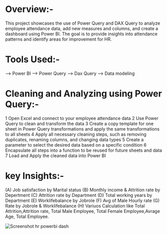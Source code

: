 # Overview:-

This project showcases the use of Power Query and DAX Query to analyze employee attendance data, add new measures and columns, and create a dashboard using Power BI. The goal is to provide insights into attendance patterns and identify areas for improvement for HR.

# Tools Used:-

--> Power BI
--> Power Query
--> Dax Query
--> Data modeling

# Cleaning and Analyzing using Power Query:-

1 Open Excel and connect to your employee attendance data
2 Use Power Query to clean and transform the data
3 Create a copy template for one sheet in Power Query transformations and apply the same transformations to all sheets
4 Apply all necessary cleaning steps, such as removing duplicates, renaming columns, and changing data types
5 Create a parameter to select the desired data based on a specific condition
6 Encapsulate all steps into a function to be reused for future sheets and data
7 Load and Apply the cleaned data into Power BI

# key Insights:-

(A) Job satisfaction by Marital status
(B) Monthly income & Attrition rate by Depertment
(C) Attrition rate by Department
(D) Total working years by Department
(E) Worklifebalance by Jobrole
(F) Avg of Male Hourly rate
(G) Rate by Jobrole & Worklifebalance
(H) Variuos Calculation like Total Attrition,Attrition rate, Total Male Employee, Total Female Employee,Avrage Age, Total Employee.


![Screenshot hr powerbi dash](https://github.com/Bhoomi-11-S/HR-ANALYTICS-POWERBI-DASHBOARD-PROJECT/assets/174245391/f033886d-67bf-44f5-80e7-766a7da96372)



